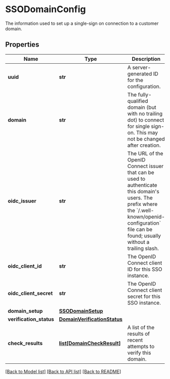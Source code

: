# SSODomainConfig

The information used to set up a single-sign on connection to a customer domain. 
## Properties
Name | Type | Description | Notes
------------ | ------------- | ------------- | -------------
**uuid** | **str** | A server-generated ID for the configuration. | [optional] 
**domain** | **str** | The fully-qualified domain (but with no trailing dot) to connect for single sign-on. This may not be changed after creation.  | [optional] 
**oidc_issuer** | **str** | The URL of the OpenID Connect issuer that can be used to authenticate this domain&#39;s users. The prefix where the &#x60;/.well-known/openid-configuration&#x60; file can be found; usually without a trailing slash.  | [optional] 
**oidc_client_id** | **str** | The OpenID Connect client ID for this SSO instance. | [optional] 
**oidc_client_secret** | **str** | The OpenID Connect client secret for this SSO instance. | [optional] 
**domain_setup** | [**SSODomainSetup**](SSODomainSetup.md) |  | [optional] 
**verification_status** | [**DomainVerificationStatus**](DomainVerificationStatus.md) |  | [optional] 
**check_results** | [**list[DomainCheckResult]**](DomainCheckResult.md) | A list of the results of recent attempts to verify this domain.  | [optional] 

[[Back to Model list]](../README.md#documentation-for-models) [[Back to API list]](../README.md#documentation-for-api-endpoints) [[Back to README]](../README.md)



